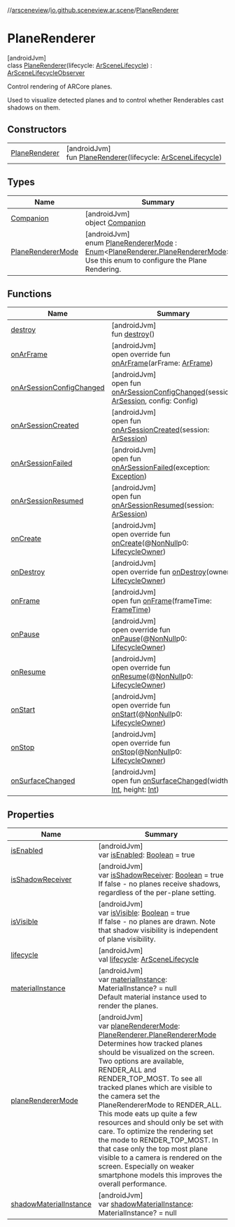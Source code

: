 //[arsceneview](../../../index.md)/[io.github.sceneview.ar.scene](../index.md)/[PlaneRenderer](index.md)

# PlaneRenderer

[androidJvm]\
class [PlaneRenderer](index.md)(lifecycle: [ArSceneLifecycle](../../io.github.sceneview.ar/-ar-scene-lifecycle/index.md)) : [ArSceneLifecycleObserver](../../io.github.sceneview.ar/-ar-scene-lifecycle-observer/index.md)

Control rendering of ARCore planes.

Used to visualize detected planes and to control whether Renderables cast shadows on them.

## Constructors

| | |
|---|---|
| [PlaneRenderer](-plane-renderer.md) | [androidJvm]<br>fun [PlaneRenderer](-plane-renderer.md)(lifecycle: [ArSceneLifecycle](../../io.github.sceneview.ar/-ar-scene-lifecycle/index.md)) |

## Types

| Name | Summary |
|---|---|
| [Companion](-companion/index.md) | [androidJvm]<br>object [Companion](-companion/index.md) |
| [PlaneRendererMode](-plane-renderer-mode/index.md) | [androidJvm]<br>enum [PlaneRendererMode](-plane-renderer-mode/index.md) : [Enum](https://kotlinlang.org/api/latest/jvm/stdlib/kotlin/-enum/index.html)&lt;[PlaneRenderer.PlaneRendererMode](-plane-renderer-mode/index.md)&gt; <br>Use this enum to configure the Plane Rendering. |

## Functions

| Name | Summary |
|---|---|
| [destroy](destroy.md) | [androidJvm]<br>fun [destroy](destroy.md)() |
| [onArFrame](on-ar-frame.md) | [androidJvm]<br>open override fun [onArFrame](on-ar-frame.md)(arFrame: [ArFrame](../../io.github.sceneview.ar.arcore/-ar-frame/index.md)) |
| [onArSessionConfigChanged](../../io.github.sceneview.ar/-ar-scene-lifecycle-observer/on-ar-session-config-changed.md) | [androidJvm]<br>open fun [onArSessionConfigChanged](../../io.github.sceneview.ar/-ar-scene-lifecycle-observer/on-ar-session-config-changed.md)(session: [ArSession](../../io.github.sceneview.ar.arcore/-ar-session/index.md), config: Config) |
| [onArSessionCreated](../../io.github.sceneview.ar/-ar-scene-lifecycle-observer/on-ar-session-created.md) | [androidJvm]<br>open fun [onArSessionCreated](../../io.github.sceneview.ar/-ar-scene-lifecycle-observer/on-ar-session-created.md)(session: [ArSession](../../io.github.sceneview.ar.arcore/-ar-session/index.md)) |
| [onArSessionFailed](../../io.github.sceneview.ar/-ar-scene-lifecycle-observer/on-ar-session-failed.md) | [androidJvm]<br>open fun [onArSessionFailed](../../io.github.sceneview.ar/-ar-scene-lifecycle-observer/on-ar-session-failed.md)(exception: [Exception](https://kotlinlang.org/api/latest/jvm/stdlib/kotlin/-exception/index.html)) |
| [onArSessionResumed](../../io.github.sceneview.ar/-ar-scene-lifecycle-observer/on-ar-session-resumed.md) | [androidJvm]<br>open fun [onArSessionResumed](../../io.github.sceneview.ar/-ar-scene-lifecycle-observer/on-ar-session-resumed.md)(session: [ArSession](../../io.github.sceneview.ar.arcore/-ar-session/index.md)) |
| [onCreate](index.md#139941652%2FFunctions%2F-58641720) | [androidJvm]<br>open override fun [onCreate](index.md#139941652%2FFunctions%2F-58641720)(@[NonNull](https://developer.android.com/reference/kotlin/androidx/annotation/NonNull.html)p0: [LifecycleOwner](https://developer.android.com/reference/kotlin/androidx/lifecycle/LifecycleOwner.html)) |
| [onDestroy](on-destroy.md) | [androidJvm]<br>open override fun [onDestroy](on-destroy.md)(owner: [LifecycleOwner](https://developer.android.com/reference/kotlin/androidx/lifecycle/LifecycleOwner.html)) |
| [onFrame](index.md#1950992732%2FFunctions%2F-58641720) | [androidJvm]<br>open fun [onFrame](index.md#1950992732%2FFunctions%2F-58641720)(frameTime: [FrameTime](../../../../sceneview/sceneview/io.github.sceneview.utils/-frame-time/index.md)) |
| [onPause](index.md#187777572%2FFunctions%2F-58641720) | [androidJvm]<br>open override fun [onPause](index.md#187777572%2FFunctions%2F-58641720)(@[NonNull](https://developer.android.com/reference/kotlin/androidx/annotation/NonNull.html)p0: [LifecycleOwner](https://developer.android.com/reference/kotlin/androidx/lifecycle/LifecycleOwner.html)) |
| [onResume](index.md#-1807945979%2FFunctions%2F-58641720) | [androidJvm]<br>open override fun [onResume](index.md#-1807945979%2FFunctions%2F-58641720)(@[NonNull](https://developer.android.com/reference/kotlin/androidx/annotation/NonNull.html)p0: [LifecycleOwner](https://developer.android.com/reference/kotlin/androidx/lifecycle/LifecycleOwner.html)) |
| [onStart](index.md#1240777104%2FFunctions%2F-58641720) | [androidJvm]<br>open override fun [onStart](index.md#1240777104%2FFunctions%2F-58641720)(@[NonNull](https://developer.android.com/reference/kotlin/androidx/annotation/NonNull.html)p0: [LifecycleOwner](https://developer.android.com/reference/kotlin/androidx/lifecycle/LifecycleOwner.html)) |
| [onStop](index.md#487071706%2FFunctions%2F-58641720) | [androidJvm]<br>open override fun [onStop](index.md#487071706%2FFunctions%2F-58641720)(@[NonNull](https://developer.android.com/reference/kotlin/androidx/annotation/NonNull.html)p0: [LifecycleOwner](https://developer.android.com/reference/kotlin/androidx/lifecycle/LifecycleOwner.html)) |
| [onSurfaceChanged](index.md#279805282%2FFunctions%2F-58641720) | [androidJvm]<br>open fun [onSurfaceChanged](index.md#279805282%2FFunctions%2F-58641720)(width: [Int](https://kotlinlang.org/api/latest/jvm/stdlib/kotlin/-int/index.html), height: [Int](https://kotlinlang.org/api/latest/jvm/stdlib/kotlin/-int/index.html)) |

## Properties

| Name | Summary |
|---|---|
| [isEnabled](is-enabled.md) | [androidJvm]<br>var [isEnabled](is-enabled.md): [Boolean](https://kotlinlang.org/api/latest/jvm/stdlib/kotlin/-boolean/index.html) = true |
| [isShadowReceiver](is-shadow-receiver.md) | [androidJvm]<br>var [isShadowReceiver](is-shadow-receiver.md): [Boolean](https://kotlinlang.org/api/latest/jvm/stdlib/kotlin/-boolean/index.html) = true<br>If false - no planes receive shadows, regardless of the per-plane setting. |
| [isVisible](is-visible.md) | [androidJvm]<br>var [isVisible](is-visible.md): [Boolean](https://kotlinlang.org/api/latest/jvm/stdlib/kotlin/-boolean/index.html) = true<br>If false - no planes are drawn. Note that shadow visibility is independent of plane visibility. |
| [lifecycle](lifecycle.md) | [androidJvm]<br>val [lifecycle](lifecycle.md): [ArSceneLifecycle](../../io.github.sceneview.ar/-ar-scene-lifecycle/index.md) |
| [materialInstance](material-instance.md) | [androidJvm]<br>var [materialInstance](material-instance.md): MaterialInstance? = null<br>Default material instance used to render the planes. |
| [planeRendererMode](plane-renderer-mode.md) | [androidJvm]<br>var [planeRendererMode](plane-renderer-mode.md): [PlaneRenderer.PlaneRendererMode](-plane-renderer-mode/index.md)<br>Determines how tracked planes should be visualized on the screen. Two options are available, RENDER_ALL and RENDER_TOP_MOST. To see all tracked planes which are visible to the camera set the PlaneRendererMode to RENDER_ALL. This mode eats up quite a few resources and should only be set with care. To optimize the rendering set the mode to RENDER_TOP_MOST. In that case only the top most plane visible to a camera is rendered on the screen. Especially on weaker smartphone models this improves the overall performance. |
| [shadowMaterialInstance](shadow-material-instance.md) | [androidJvm]<br>var [shadowMaterialInstance](shadow-material-instance.md): MaterialInstance? = null |

